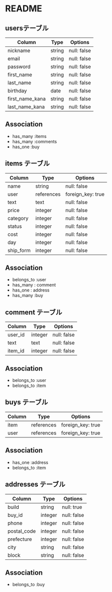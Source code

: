 # README

## usersテーブル

| Column         | Type     | Options       |
|----------------|----------|---------------|
| nickname       | string   | null: false   |
| email          | string   | null: false   |
| password       | string   | null: false   |
| first_name     | string   | null: false   |
| last_name      | string   | null: false   |
| birthday       | date     | null: false   |
| first_name_kana| string   | null: false   |
| last_name_kana | string   | null: false   |

## Association
- has_many :items
- has_many :comments
- has_one :buy

## items テーブル

| Column    | Type     | Options          |
|-----------|----------|------------------|
| name      | string   | null: false      |
| user      |references| foreign_key: true|
| text      | text     | null: false      |
| price     | integer  | null: false      |
| category  | integer  | null: false      |
| status    | integer  | null: false      |
| cost      | integer  | null: false      |
| day       | integer  | null: false      |
| ship_form | integer  | null: false      |


## Association
- belongs_to :user
- has_many : comment
- has_one : address 
- has_many :buy

## comment テーブル

| Column    | Type     | Options       |
|-----------|----------|---------------|
| user_id   | integer  | null: false   |
| text      | text     | null: false   |
| item_id   | integer  | null: false   |

## Association
- belongs_to :user
- belongs_to :item

## buys テーブル

| Column    | Type     | Options          |
|-----------|----------|------------------|
| item      |references| foreign_key: true|
| user      |references| foreign_key: true|

## Association

- has_one :address
- belongs_to :item

## addresses テーブル

| Column    | Type     | Options       |
|-----------|----------|---------------|
| build     | string   | null: true    |
| buy_id    | integer  | null: false   |
| phone     | integer  | null: false   |
|postal_code| integer  | null: false   |
| prefecture| integer  | null: false   |
| city      | string   | null: false   |
| block     | string   | null: false   |


## Association

- belongs_to :buy
